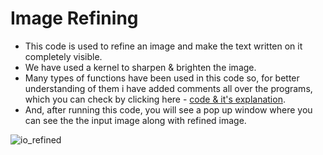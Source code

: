 # Image Refining

* This code is used to refine an image and make the text written on it completely visible.
* We have used a kernel to sharpen & brighten the image.
* Many types of functions have been used in this code so, for better understanding of them i have added comments all over the programs, which you can check by clicking here - [code & it's explanation](https://github.com/tb-rules10/CV-Zone/blob/branch-2/Image_Manipulations/Refining%20an%20Image/Code.py).
* And, after running this code, you will see a pop up window where you can see the the input image along with refined image.

![io_refined](https://user-images.githubusercontent.com/58645688/138128464-18d6cf22-4545-4a23-96b1-d0aa87fb0617.png)
